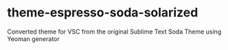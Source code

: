 # theme-espresso-soda-solarized
Converted theme for VSC from the original Sublime Text Soda Theme using Yeoman generator

